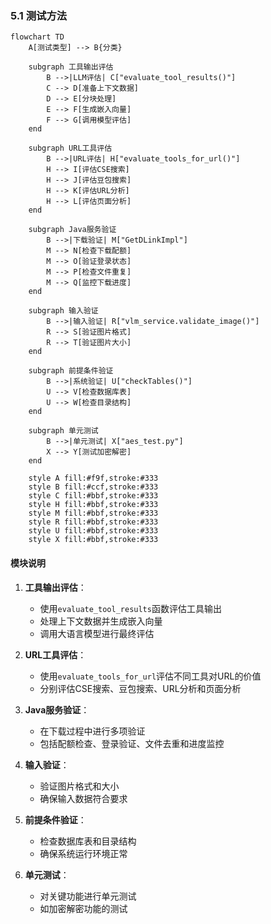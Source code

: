 ### 5.1 测试方法

```mermaid
flowchart TD
    A[测试类型] --> B{分类}
    
    subgraph 工具输出评估
        B -->|LLM评估| C["evaluate_tool_results()"]
        C --> D[准备上下文数据]
        D --> E[分块处理]
        E --> F[生成嵌入向量]
        F --> G[调用模型评估]
    end

    subgraph URL工具评估
        B -->|URL评估| H["evaluate_tools_for_url()"]
        H --> I[评估CSE搜索]
        H --> J[评估豆包搜索]
        H --> K[评估URL分析]
        H --> L[评估页面分析]
    end

    subgraph Java服务验证
        B -->|下载验证| M["GetDLinkImpl"]
        M --> N[检查下载配额]
        M --> O[验证登录状态]
        M --> P[检查文件重复]
        M --> Q[监控下载进度]
    end

    subgraph 输入验证
        B -->|输入验证| R["vlm_service.validate_image()"]
        R --> S[验证图片格式]
        R --> T[验证图片大小]
    end

    subgraph 前提条件验证
        B -->|系统验证| U["checkTables()"]
        U --> V[检查数据库表]
        U --> W[检查目录结构]
    end

    subgraph 单元测试
        B -->|单元测试| X["aes_test.py"]
        X --> Y[测试加密解密]
    end

    style A fill:#f9f,stroke:#333
    style B fill:#ccf,stroke:#333
    style C fill:#bbf,stroke:#333
    style H fill:#bbf,stroke:#333
    style M fill:#bbf,stroke:#333
    style R fill:#bbf,stroke:#333
    style U fill:#bbf,stroke:#333
    style X fill:#bbf,stroke:#333
```

#### 模块说明

1. **工具输出评估**：
   - 使用`evaluate_tool_results`函数评估工具输出
   - 处理上下文数据并生成嵌入向量
   - 调用大语言模型进行最终评估

2. **URL工具评估**：
   - 使用`evaluate_tools_for_url`评估不同工具对URL的价值
   - 分别评估CSE搜索、豆包搜索、URL分析和页面分析

3. **Java服务验证**：
   - 在下载过程中进行多项验证
   - 包括配额检查、登录验证、文件去重和进度监控

4. **输入验证**：
   - 验证图片格式和大小
   - 确保输入数据符合要求

5. **前提条件验证**：
   - 检查数据库表和目录结构
   - 确保系统运行环境正常

6. **单元测试**：
   - 对关键功能进行单元测试
   - 如加密解密功能的测试
